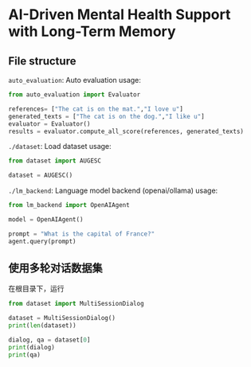 # AI-Driven Mental Health Support with Long-Term Memory




## File structure

`auto_evaluation`: Auto evaluation
usage:
```python
from auto_evaluation import Evaluator

references= ["The cat is on the mat.","I love u"]
generated_texts = ["The cat is on the dog.","I like u"]
evaluator = Evaluator()
results = evaluator.compute_all_score(references, generated_texts)
```


`./dataset`: Load dataset
usage:
```python
from dataset import AUGESC

dataset = AUGESC()
```


`./lm_backend`: Language model backend (openai/ollama)
usage:
```python
from lm_backend import OpenAIAgent

model = OpenAIAgent()

prompt = "What is the capital of France?"
agent.query(prompt)
```


## 使用多轮对话数据集
在根目录下，运行
```python
from dataset import MultiSessionDialog

dataset = MultiSessionDialog()
print(len(dataset))

dialog, qa = dataset[0]
print(dialog)
print(qa)
```